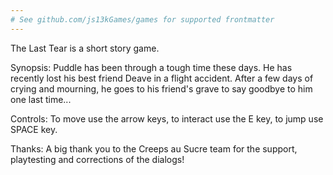 ```yaml
---
# See github.com/js13kGames/games for supported frontmatter
---
```

The Last Tear is a short story game.

Synopsis:
Puddle has been through a tough time these days. He has recently lost his best friend Deave in a flight accident. After a few days of crying and mourning, he goes to his friend's grave to say goodbye to him one last time...

Controls:
To move use the arrow keys, to interact use the E key, to jump use SPACE key.

Thanks:
A big thank you to the Creeps au Sucre team for the support, playtesting and corrections of the dialogs!